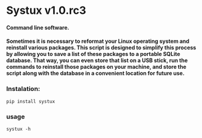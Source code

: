 # Systux  v1.0.rc3

#### Command line software.

#### Sometimes it is necessary to reformat your Linux operating system and reinstall various packages. This script is designed to simplify this process by allowing you to save a list of these packages to a portable SQLite database. That way, you can even store that list on a USB stick, run the commands to reinstall those packages on your machine, and store the script along with the database in a convenient location for future use.



### Instalation:

    pip install systux

### usage

    systux -h
